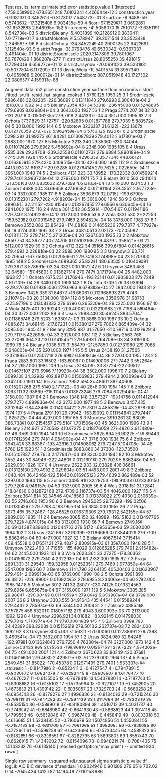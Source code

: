 Test results: 
                  term     estimate   std.error   statistic       p.value
1          (Intercept) 4759.0509902 678.8651248   7.0103041  4.406644e-12
2    construction.year   -0.1081381   0.3462616  -0.3123017  7.548773e-01
3              surface   -9.9488559   0.5743632 -17.3215406  6.903435e-59
4                floor  -97.1529671   3.0692851 -31.6532883 2.646995e-152
5             no.rooms  -41.5058070  15.7510172  -2.6351191  8.542736e-03
6      districtBielany   15.4031899  40.2128912   0.3830411  7.017719e-01
7      districtMokotow  915.5789471  39.2071544  23.3523438  2.346582e-96
8       districtOchota  924.3452249  40.2900525  22.9422691  1.112540e-93
9        districtPraga  -38.0798476  40.6530342  -0.9367037  3.491404e-01
10 districtSrodmiescie 2020.3147809  39.7801067  50.7870629 1.868207e-277
11       districtUrsus   28.8055253  39.4918151   0.7294049  4.659272e-01
12     districtUrsynow  -20.0691023  39.5231931  -0.5077804  6.117209e-01
13        districtWola  -19.5401574  39.3957349  -0.4959968  6.200072e-01
14    districtZoliborz  887.0519948  40.1727502  22.0809377  4.159313e-88

 Augment data: 
     m2.price construction.year surface floor no.rooms    district  .fitted  .se.fit     .resid        .hat   .sigma      .cooksd
1    5760.125              1953      25     3        1 Srodmiescie 5986.486 32.02205 -226.36099 0.013111840 279.6993 6.300401e-04
2    1818.000              1992     143     9        5     Bielany 2054.451 34.53318 -236.45098 0.015248895 279.6905 8.029804e-04
3    3643.000              1937      56     1        2       Praga 3774.207 34.32130 -131.20716 0.015062355 279.7618 2.441337e-04
4    3517.000              1995      93     7        3      Ochota 3737.829 31.72757 -220.82895 0.012871788 279.7039 5.883572e-04
5    3013.000              1992     144     6        5     Mokotow 3236.137 31.61221 -223.13679 0.012778359 279.7020 5.962459e-04
6    5760.125              1926      61     6        2 Srodmiescie 5298.282 31.99273  461.84281 0.013087839 279.4012 2.617801e-03
7    2983.000              1970     127     8        5     Mokotow 3213.340 29.35360 -230.34044 0.011017626 279.6962 5.458692e-04
8    2346.000              1985     105     8        4       Ursus 2585.326 29.34708 -239.32558 0.011012732 279.6884 5.890189e-04
9    4745.000              1928     145     6        6 Srodmiescie 4296.339 35.77346  448.66121 0.016363915 279.4220 3.109515e-03
10   4284.000              1949     112     9        4 Srodmiescie 4413.933 31.61937 -129.93285 0.012784145 279.7625 2.022659e-04
11   3961.000              1940      74     5        2    Zoliborz 4131.323 33.78952 -170.32332 0.014599214 279.7401 3.983723e-04
12   2797.000              1971      75     7        3     Bielany 3010.562 29.11014 -213.56163 0.010835622 279.7099 4.613183e-04
13   5116.000              1934      53     1        3    Zoliborz 4688.004 36.66658  427.99582 0.017191194 279.4552 2.977723e-03
14   3337.000              1985     111     6        5    Zoliborz 3536.679 32.07152 -199.67905 0.013152381 279.7202 4.918203e-04
15   3666.000              1948      58     9        3      Ochota 3896.815 32.21152 -230.81546 0.013267455 279.6956 6.630645e-04
16   2841.000              1975     116     2        4        Wola 3011.542 30.55914 -170.54167 0.011941186 279.7401 3.249228e-04
17   3172.000              1986      53     6        2        Wola 3331.530 29.22253 -159.52982 0.010919452 279.7469 2.594529e-04
18   3378.000              1983      37     6        1      Bemowo 3552.082 33.85429 -174.08189 0.014655236 279.7377 4.177927e-04
19   3274.000              1992      33     7        2       Ursus 3481.051 32.02173 -207.05082 0.013111572 279.7147 5.271205e-04
20   5267.000              1935      33     2        2     Mokotow 4859.753 34.36777  407.24705 0.015103166 279.4879 2.358521e-03
21   5112.000              1929      39     3        2      Ochota 4712.322 34.05166  399.67804 0.014826615 279.4992 2.228818e-03
22   2996.000              1980      95     3        3     Ursynow 3163.751 30.70654 -167.75085 0.012056661 279.7419 3.174898e-04
23   5170.000              1995     148     2        5 Srodmiescie 4689.365 35.82281  480.63535 0.016409091 279.3671 3.578691e-03
24   3326.000              1972      42     6        1     Ursynow 3483.458 32.64580 -157.45803 0.013627614 279.7479 3.171794e-04
25   4482.000              1963      27     5        1      Ochota 4675.231 31.76946 -193.23141 0.012905803 279.7249 4.517109e-04
26   3480.000              1990     142     1        6      Ochota 3709.276 38.93694 -229.27608 0.019386036 279.6963 9.679383e-04
27   3842.000              1933      81     2        3      Bemowo 3425.339 31.84677  416.66061 0.012968693 279.4743 2.110749e-03
28   3134.000              1994     112     8        5     Mokotow 3359.978 31.98783 -225.97796 0.013083833 279.6996 6.265330e-04
29   2225.000              1956      97    10        4        Wola 2425.401 30.90243 -200.40082 0.012210983 279.7198 4.590484e-04
30   3372.000              2002      88     6        3       Ursus 2988.430 30.46245  383.57047 0.011865746 279.5233 1.633017e-03
31   3868.000              1987      33    10        2      Ochota 4085.672 34.68145 -217.67231 0.015380127 279.7062 6.865409e-04
32   3085.000              1945      41     8        2     Bielany 3295.987 31.87650 -210.98716 0.012992914 279.7117 5.422698e-04
33   2928.000              1931     112     7        5     Bielany 2563.768 33.27099  364.23213 0.014154571 279.5493 1.764708e-03
34   2819.000              1969      78     6        4     Bielany 3036.579 31.55479 -217.57850 0.012731980 279.7065 5.648005e-04
35   2201.000              1977     145     5        5       Ursus 2438.190 31.27565 -237.18955 0.012507718 279.6902 6.590814e-04
36   2720.000              1957     123     2        5       Praga 2883.801 33.19502 -163.80067 0.014090006 279.7442 3.552264e-04
37   2957.000              1985     109     1        5       Ursus 3184.095 33.87724 -227.09512 0.014675107 279.6986 7.119923e-04
38   3502.000              1996      70     7        2     Bielany 3099.108 34.32982  402.89173 0.015069832 279.4944 2.303093e-03
39   3342.000              1931     141     9        5    Zoliborz 2952.594 34.48601  389.40608 0.015207268 279.5140 2.171722e-03
40   2848.000              1954     145     7        6    Zoliborz 3063.111 32.93869 -215.11145 0.013873246 279.7084 6.029440e-04
41   3158.000              1987      84     2        4      Bemowo 3348.148 33.57327 -190.14756 0.014412944 279.7270 4.899836e-04
42   3273.000              1977      48     5        3      Bemowo 3457.435 33.12948 -184.43466 0.014034422 279.7309 4.485319e-04
43   2628.000              1974     107     5        4       Praga 2791.191 29.79942 -163.19092 0.011354841 279.7447 2.825722e-04
44   4297.000              1997      65     8        3     Mokotow 3910.261 30.83095  386.73861 0.012154557 279.5187 1.701506e-03
45   3625.000              1996      43     9        1     Bielany 3214.927 37.80582  410.07275 0.018276059 279.4826 2.912480e-03
46   3769.000              1944     143    10        6 Srodmiescie 3925.894 36.90225 -156.89443 0.017412894 279.7481 4.054909e-04
47   3748.000              1938      75     6        4    Zoliborz 3941.426 33.68387 -193.42616 0.014508062 279.7247 5.104708e-04
48   5760.125              1923      51     1        2 Srodmiescie 5883.860 34.37308 -123.73500 0.015107837 279.7653 2.177947e-04
49   3330.000              1945      82    10        3     Mokotow 3552.448 30.84946 -222.44809 0.012169160 279.7026 5.636248e-04
50   2929.000              1926     107     8        4     Ursynow 2522.933 32.03828  406.06661 0.013125130 279.4902 2.029604e-03
51   4463.000              2001      49     8        3    Zoliborz 4040.484 36.42469  422.51642 0.016965128 279.4639 2.862489e-03
52   3297.000              1994     115     6        5    Zoliborz 3495.910 32.28753 -198.91038 0.013330150 279.7208 4.948157e-04
53   3337.000              2005      86     6        4        Wola 2918.151 31.72841  418.84866 0.012872468 279.4709 2.116737e-03
54   4046.000              1927     115     5        4    Zoliborz 3641.814 32.34546  404.18560 0.013378022 279.4930 2.050639e-03
55   2746.000              1953      90     6        3      Bemowo 2945.025 29.73299 -199.02506 0.011304267 279.7208 4.183790e-04
56   3845.000              1956      26     2        2       Praga 3973.465 35.72467 -128.46525 0.016319306 279.7631 2.542155e-04
57   2889.000              1935     111     2        4      Bemowo 3085.152 32.48989 -196.15163 0.013497765 279.7228 4.874015e-04
58   3137.000              1930      96     7        4      Bemowo 2749.160 30.69131  387.83968 0.012044703 279.5172 1.695365e-03
59   3030.000              1964     102     2        3       Ursus 3241.867 32.90399 -211.86666 0.013844029 279.7109 5.836249e-04
60   4477.000              1927      32     1        2     Bielany 4067.544 37.15414  409.45588 0.017651421 279.4837 2.800915e-03
61   3567.000              1948      28     5        1     Ursynow 3722.490 31.71955 -155.49029 0.012865285 279.7491 2.915482e-04
62   2445.000              1938     101     8        3        Wola 2623.364 33.27275 -178.36362 0.014156072 279.7350 4.232298e-04
63   2732.000              1935      82     7        3       Praga 2891.330 31.29540 -159.32958 0.012523517 279.7469 2.977850e-04
64   3547.000              1995      60     7        3      Bemowo 3141.796 32.64135  405.20403 0.013623907 279.4914 2.099913e-03
65   3765.000              1990     108     2        5      Ochota 3991.890 36.38122 -226.89002 0.016924652 279.6985 8.234064e-04
66   2782.000              1985     147     8        5     Mokotow 3012.741 32.28077 -230.74125 0.013324563 279.6956 6.655675e-04
67   3155.000              1971     139     5        5     Mokotow 3385.305 29.86647 -230.30493 0.011405994 279.6962 5.653807e-04
68   3739.000              2007      36     8        2     Ursynow 3303.555 34.91643  435.44541 0.015589244 279.4439 2.785974e-03
69   5344.000              2004      31     2        1    Zoliborz 4885.168 37.57875  458.83201 0.018057182 279.4043 3.600993e-03
70   2113.000              1992     129     8        4     Ursynow 2296.921 34.01882 -183.92145 0.014798030 279.7312 4.710374e-04
71   3797.000              1929     145     4        5    Zoliborz 3398.780 34.42399  398.22039 0.015152619 279.5013 2.262737e-03
72   2834.000              1992      62     8        3     Ursynow 3005.001 31.56311 -171.00060 0.012738691 279.7398 3.490544e-04
73   3632.000              1994      57     1        2       Ursus 3824.980 32.64248 -192.97981 0.013624843 279.7250 4.763304e-04
74   3227.000              1973     142     4        5    Zoliborz 3423.868 31.35533 -196.86810 0.012571531 279.7223 4.564202e-04
75   4091.000              2007     121     4        4    Zoliborz 3670.623 33.80849  420.37681 0.014615606 279.4680 2.429519e-03
76   2379.000              1964     137     4        5       Praga 2549.454 31.85022 -170.45378 0.012971499 279.7401 3.533307e-04
     .std.resid
1    -0.8147986
2    -0.8520411
3    -0.4727547
4    -0.7947891
5    -0.8030572
6     1.6624079
7    -0.8282445
8    -0.8605507
9     1.6176477
10   -0.4676227
11   -0.6135505
12   -0.7678416
13    1.5437880
14   -0.7187703
15   -0.8308982
16   -0.6135102
17   -0.5735994
18   -0.6271077
19   -0.7452905
20    1.4673889
21    1.4399142
22   -0.6035057
23    1.7329703
24   -0.5669268
25   -0.6954743
26   -0.8279276
27    1.4996836
28   -0.8134083
29   -0.7210246
30    1.3798118
31   -0.7844252
32   -0.7594139
33    1.3117664
34   -0.7830349
35   -0.8535154
36   -0.5899018
37   -0.8180894
38    1.4516713
39    1.4031787
40   -0.7746042
41   -0.6848980
42   -0.6641930
43   -0.5868923
44    1.3914118
45    1.4799563
46   -0.5659846
47   -0.6967409
48   -0.4458419
49   -0.8003318
50    1.4616685
51    1.5238485
52   -0.7160679
53    1.5074856
54    1.4550841
55   -0.7157463
56   -0.4631709
57   -0.7061965
58    1.3952957
59   -0.7629085
60    1.4772601
61   -0.5596258
62   -0.6423694
63   -0.5733445
64    1.4589323
65   -0.8182851
66   -0.8306551
67   -0.8282795
68    1.5693803
69    1.6557443
70   -0.6626015
71    1.4349002
72   -0.6154096
73   -0.6948219
74   -0.7084435
75    1.5143232
76   -0.6135140
 [ reached getOption("max.print") -- omitted 924 rows ]

 Single row summary: 
  r.squared adj.r.squared    sigma statistic p.value df    logLik      AIC      BIC deviance df.residual
1 0.9024946      0.901209 279.6516    702.02       0 14 -7045.434 14120.87 14194.48 77110158         986
